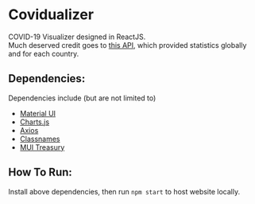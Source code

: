 # Covidualizer
COVID-19 Visualizer designed in ReactJS.<br/>
Much deserved credit goes to [this API](https://covid19.mathdro.id/api), which provided statistics globally and for each country.

## Dependencies:
Dependencies include (but are not limited to)
- [Material UI](https://material-ui.com/)
- [Charts.js](https://www.chartjs.org/)
- [Axios](https://www.npmjs.com/package/axios)
- [Classnames](https://www.npmjs.com/package/classnames)
- [MUI Treasury](https://mui-treasury.com/)

## How To Run:
Install above dependencies, then run `npm start` to host website locally.